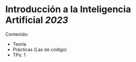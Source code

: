 # Introducción a la Inteligencia Artificial _2023_
Contenido:
- Teoría
- Prácticas (Las de código)
- TPs: 1
